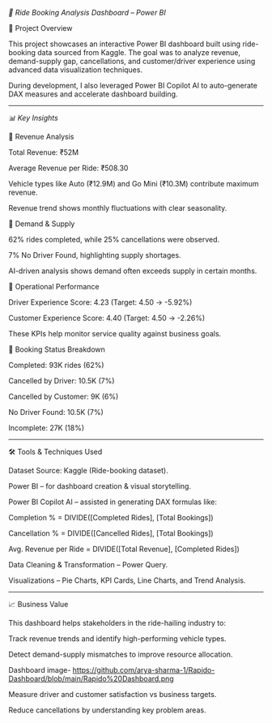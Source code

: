 *🚖 Ride Booking Analysis Dashboard – Power BI*

📌 Project Overview

This project showcases an interactive Power BI dashboard built using ride-booking data sourced from Kaggle.
The goal was to analyze revenue, demand-supply gap, cancellations, and customer/driver experience using advanced data visualization techniques.

During development, I also leveraged Power BI Copilot AI to auto-generate DAX measures and accelerate dashboard building.

---

*📊 Key Insights*

🔹 Revenue Analysis

Total Revenue: ₹52M

Average Revenue per Ride: ₹508.30

Vehicle types like Auto (₹12.9M) and Go Mini (₹10.3M) contribute maximum revenue.

Revenue trend shows monthly fluctuations with clear seasonality.


🔹 Demand & Supply

62% rides completed, while 25% cancellations were observed.

7% No Driver Found, highlighting supply shortages.

AI-driven analysis shows demand often exceeds supply in certain months.


🔹 Operational Performance

Driver Experience Score: 4.23 (Target: 4.50 → -5.92%)

Customer Experience Score: 4.40 (Target: 4.50 → -2.26%)

These KPIs help monitor service quality against business goals.


🔹 Booking Status Breakdown

Completed: 93K rides (62%)

Cancelled by Driver: 10.5K (7%)

Cancelled by Customer: 9K (6%)

No Driver Found: 10.5K (7%)

Incomplete: 27K (18%)

---

🛠 Tools & Techniques Used

Dataset Source: Kaggle (Ride-booking dataset).

Power BI – for dashboard creation & visual storytelling.

Power BI Copilot AI – assisted in generating DAX formulas like:

Completion % = DIVIDE([Completed Rides], [Total Bookings])

Cancellation % = DIVIDE([Cancelled Rides], [Total Bookings])

Avg. Revenue per Ride = DIVIDE([Total Revenue], [Completed Rides])


Data Cleaning & Transformation – Power Query.

Visualizations – Pie Charts, KPI Cards, Line Charts, and Trend Analysis.

---

📈 Business Value

This dashboard helps stakeholders in the ride-hailing industry to:

Track revenue trends and identify high-performing vehicle types.

Detect demand-supply mismatches to improve resource allocation.

Dashboard image- https://github.com/arya-sharma-1/Rapido-Dashboard/blob/main/Rapido%20Dashboard.png

Measure driver and customer satisfaction vs business targets.

Reduce cancellations by understanding key problem areas.

